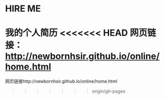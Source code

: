# HIRE ME
我的个人简历
<<<<<<< HEAD
网页链接：http://newbornhsir.github.io/online/home.html
=======
网页链接http://newbornhsir.github.io/online/home.html
>>>>>>> origin/gh-pages
